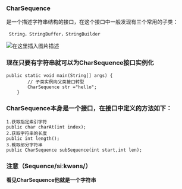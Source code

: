 ### CharSequence

是一个描述字符串结构的接口，在这个接口中一般发现有三个常用的子类：

     String，StringBuffer，StringBuilder
     
![在这里插入图片描述](https://img-blog.csdnimg.cn/20200519212334957.png?x-oss-process=image/watermark,type_ZmFuZ3poZW5naGVpdGk,shadow_10,text_aHR0cHM6Ly9ibG9nLmNzZG4ubmV0L3FxXzQzMDcyMzk5,size_16,color_FFFFFF,t_70)


### 现在只要有字符串就可以为CharSequence接口实例化
    public static void main(String[] args) {
            // 子类实例向父类接口转型
            CharSequence str ="hello"; 
        }   
        
### CharSequence本身是一个接口，在接口中定义的方法如下：
    1.获取指定索引字符
    public char charAt(int index);
    2.获取字符串的长度
    public int length();
    3.截取部分字符串
    public CharSequence subSequence(int start,int len);
    


### 注意（Sequence/siːkwəns/）
**看见CharSequence他就是一个字符串**    